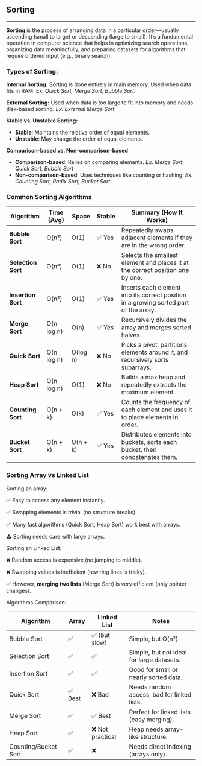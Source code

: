 ## Sorting

---

**Sorting** is the process of arranging data in a particular order—usually ascending (small to large) or descending (large to small). It’s a fundamental operation in computer science that helps in optimizing search operations, organizing data meaningfully, and preparing datasets for algorithms that require ordered input (e.g., binary search).

### **Types of Sorting:**

**Internal Sorting:** Sorting is done entirely in main memory. Used when data fits in RAM. Ex. _Quick Sort, Merge Sort, Bubble Sort._

**External Sorting:** Used when data is too large to fit into memory and needs disk-based sorting. _Ex. External Merge Sort._

**Stable vs. Unstable Sorting:**

- **Stable**: Maintains the relative order of equal elements.
- **Unstable**: May change the order of equal elements.

**Comparison-based vs. Non-comparison-based**

- **Comparison-based**: Relies on comparing elements. _Ex. Merge Sort, Quick Sort, Bubble Sort_
- **Non-comparison-based**: Uses techniques like counting or hashing. _Ex. Counting Sort, Radix Sort, Bucket Sort._

### Common Sorting Algorithms

| **Algorithm**      | **Time (Avg)** | **Space** | **Stable** | **Summary (How It Works)**                                                            |
| ------------------ | -------------- | --------- | ---------- | ------------------------------------------------------------------------------------- |
| **Bubble Sort**    | O(n²)          | O(1)      | ✅ Yes     | Repeatedly swaps adjacent elements if they are in the wrong order.                    |
| **Selection Sort** | O(n²)          | O(1)      | ❌ No      | Selects the smallest element and places it at the correct position one by one.        |
| **Insertion Sort** | O(n²)          | O(1)      | ✅ Yes     | Inserts each element into its correct position in a growing sorted part of the array. |
| **Merge Sort**     | O(n log n)     | O(n)      | ✅ Yes     | Recursively divides the array and merges sorted halves.                               |
| **Quick Sort**     | O(n log n)     | O(log n)  | ❌ No      | Picks a pivot, partitions elements around it, and recursively sorts subarrays.        |
| **Heap Sort**      | O(n log n)     | O(1)      | ❌ No      | Builds a max heap and repeatedly extracts the maximum element.                        |
| **Counting Sort**  | O(n + k)       | O(k)      | ✅ Yes     | Counts the frequency of each element and uses it to place elements in order.          |
| **Bucket Sort**    | O(n + k)       | O(n + k)  | ✅ Yes     | Distributes elements into buckets, sorts each bucket, then concatenates them.         |

### Sorting Array vs Linked List

Sorting an array:

✅ Easy to access any element instantly.

✅ Swapping elements is trivial (no structure breaks).

✅ Many fast algorithms (Quick Sort, Heap Sort) work best with arrays.

⚠️ Sorting needs care with large arrays.

Sorting an Linked List:

❌ Random access is expensive (no jumping to middle).

❌ Swapping values is inefficient (rewiring links is tricky).

✅ However, **merging two lists** (Merge Sort) is very efficient (only pointer changes).

Algorithms Comparison:

| **Algorithm**        | **Array** | **Linked List**  | **Notes**                                  |
| -------------------- | --------- | ---------------- | ------------------------------------------ |
| Bubble Sort          | ✅        | ✅ (but slow)    | Simple, but O(n²).                         |
| Selection Sort       | ✅        | ✅               | Simple, but not ideal for large datasets.  |
| Insertion Sort       | ✅        | ✅               | Good for small or nearly sorted data.      |
| Quick Sort           | ✅ Best   | ❌ Bad           | Needs random access, bad for linked lists. |
| Merge Sort           | ✅        | ✅ Best          | Perfect for linked lists (easy merging).   |
| Heap Sort            | ✅        | ❌ Not practical | Heap needs array-like structure.           |
| Counting/Bucket Sort | ✅        | ❌               | Needs direct indexing (arrays only).       |
